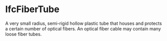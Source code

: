 IfcFiberTube
============
A very small radius, semi-rigid hollow plastic tube that houses and protects a
certain number of optical fibers. An optical fiber cable may contain many
loose fiber tubes.


